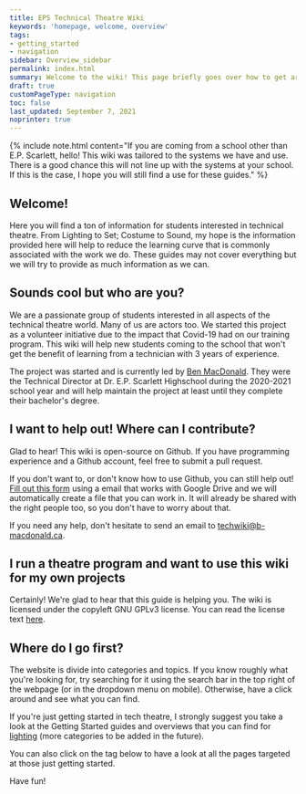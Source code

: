 ```yaml
---
title: EPS Technical Theatre Wiki
keywords: 'homepage, welcome, overview'
tags:
- getting_started
- navigation
sidebar: Overview_sidebar
permalink: index.html
summary: Welcome to the wiki! This page briefly goes over how to get around the website. Other topics will provide more in depth information.
draft: true
customPageType: navigation
toc: false
last_updated: September 7, 2021
noprinter: true
---
```


{% include note.html content="If you are coming from a school other than E.P. Scarlett, hello! This wiki was tailored to the systems we have and use. There is a good chance this will not line up with the systems at your school. If this is the case, I hope you will still find a use for these guides." %}

## Welcome!
Here you will find a ton of information for students interested in technical theatre. From Lighting to Set; Costume to Sound, my hope is the information provided here will help to reduce the learning curve that is commonly associated with the work we do. These guides may not cover everything but we will try to provide as much information as we can.

## Sounds cool but who are you?
We are a passionate group of students interested in all aspects of the technical theatre world. Many of us are actors too. We started this project as a volunteer initiative due to the impact that Covid-19 had on our training program. This wiki will help new students coming to the school that won't get the benefit of learning from a technician with 3 years of experience. 

The project was started and is currently led by [Ben MacDonald](https://github.com/Quantum158/). They were the Technical Director at Dr. E.P. Scarlett Highschool during the 2020-2021 school year and will help maintain the project at least until they complete their bachelor's degree.

## I want to help out! Where can I contribute?
Glad to hear! This wiki is open-source on Github. If you have programming experience and a Github account, feel free to submit a pull request.

If you don't want to, or don't know how to use Github, you can still help out! [Fill out this form](https://links.b-macdonald.ca/wikisurvey) using a email that works with Google Drive and we will automatically create a file that you can work in. It will already be shared with the right people too, so you don't have to worry about that.

If you need any help, don't hesitate to send an email to [techwiki@b-macdonald.ca](mailto:techwiki@b-macdonald.ca).

## I run a theatre program and want to use this wiki for my own projects
Certainly! We're glad to hear that this guide is helping you. The wiki is licensed under the copyleft GNU GPLv3 license. You can read the license text [here](https://github.com/epstechtheatre/epstechtheatre.github.io/blob/main/LICENSE).
## Where do I go first?
The website is divide into categories and topics. If you know roughly what you're looking for, try searching for it using the search bar in the top right of the webpage (or in the dropdown menu on mobile). Otherwise, have a click around and see what you can find. 

If you're just getting started in tech theatre, I strongly suggest you take a look at the Getting Started guides and overviews that you can find for [lighting](./Lighting) (more categories to be added in the future).

You can also click on the tag below to have a look at all the pages targeted at those just getting started.

Have fun!
